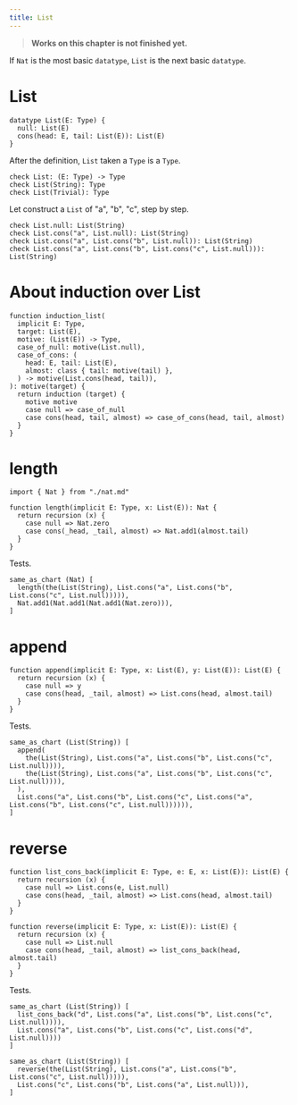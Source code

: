 ```yaml
---
title: List
---
```


> **Works on this chapter is not finished yet.**

If `Nat` is the most basic `datatype`,
`List` is the next basic `datatype`.

# List

```cicada
datatype List(E: Type) {
  null: List(E)
  cons(head: E, tail: List(E)): List(E)
}
```

After the definition, `List` taken a `Type` is a `Type`.

```cicada
check List: (E: Type) -> Type
check List(String): Type
check List(Trivial): Type
```

Let construct a `List` of "a", "b", "c", step by step.

```cicada
check List.null: List(String)
check List.cons("a", List.null): List(String)
check List.cons("a", List.cons("b", List.null)): List(String)
check List.cons("a", List.cons("b", List.cons("c", List.null))): List(String)
```

# About induction over List

```cicada
function induction_list(
  implicit E: Type,
  target: List(E),
  motive: (List(E)) -> Type,
  case_of_null: motive(List.null),
  case_of_cons: (
    head: E, tail: List(E),
    almost: class { tail: motive(tail) },
  ) -> motive(List.cons(head, tail)),
): motive(target) {
  return induction (target) {
    motive motive
    case null => case_of_null
    case cons(head, tail, almost) => case_of_cons(head, tail, almost)
  }
}
```

# length

```cicada
import { Nat } from "./nat.md"

function length(implicit E: Type, x: List(E)): Nat {
  return recursion (x) {
    case null => Nat.zero
    case cons(_head, _tail, almost) => Nat.add1(almost.tail)
  }
}
```

Tests.

```cicada
same_as_chart (Nat) [
  length(the(List(String), List.cons("a", List.cons("b", List.cons("c", List.null))))),
  Nat.add1(Nat.add1(Nat.add1(Nat.zero))),
]
```

# append

```cicada
function append(implicit E: Type, x: List(E), y: List(E)): List(E) {
  return recursion (x) {
    case null => y
    case cons(head, _tail, almost) => List.cons(head, almost.tail)
  }
}
```

Tests.

```cicada
same_as_chart (List(String)) [
  append(
    the(List(String), List.cons("a", List.cons("b", List.cons("c", List.null)))),
    the(List(String), List.cons("a", List.cons("b", List.cons("c", List.null)))),
  ),
  List.cons("a", List.cons("b", List.cons("c", List.cons("a", List.cons("b", List.cons("c", List.null)))))),
]
```

# reverse

```cicada
function list_cons_back(implicit E: Type, e: E, x: List(E)): List(E) {
  return recursion (x) {
    case null => List.cons(e, List.null)
    case cons(head, _tail, almost) => List.cons(head, almost.tail)
  }
}

function reverse(implicit E: Type, x: List(E)): List(E) {
  return recursion (x) {
    case null => List.null
    case cons(head, _tail, almost) => list_cons_back(head, almost.tail)
  }
}
```

Tests.

```cicada
same_as_chart (List(String)) [
  list_cons_back("d", List.cons("a", List.cons("b", List.cons("c", List.null)))),
  List.cons("a", List.cons("b", List.cons("c", List.cons("d", List.null))))
]

same_as_chart (List(String)) [
  reverse(the(List(String), List.cons("a", List.cons("b", List.cons("c", List.null))))),
  List.cons("c", List.cons("b", List.cons("a", List.null))),
]
```
